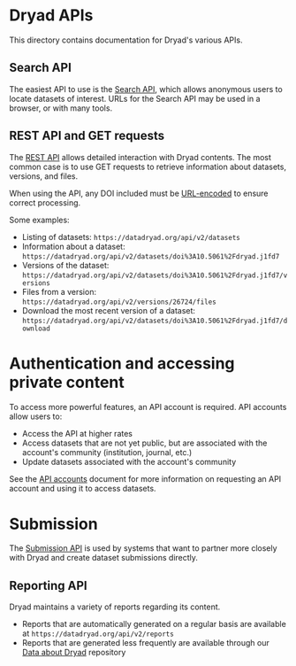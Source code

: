 Dryad APIs
============

This directory contains documentation for Dryad's various APIs.

Search API
---------------

The easiest API to use is the [Search API](search.md), which allows anonymous
users to locate datasets of interest. URLs for the Search API may be used in a
browser, or with many tools.

REST API and GET requests
-------------------------

The [REST API](https://datadryad.org/api/v2/docs/) allows detailed interaction
with Dryad contents. The most common case is to use GET requests to retrieve
information about datasets, versions, and files.

When using the API, any DOI included must be
[URL-encoded](https://www.w3schools.com/tags/ref_urlencode.ASP) to ensure correct processing.

Some examples:
- Listing of datasets: `https://datadryad.org/api/v2/datasets`
- Information about a dataset: `https://datadryad.org/api/v2/datasets/doi%3A10.5061%2Fdryad.j1fd7`
- Versions of the dataset: `https://datadryad.org/api/v2/datasets/doi%3A10.5061%2Fdryad.j1fd7/versions`
- Files from a version: `https://datadryad.org/api/v2/versions/26724/files`
- Download the most recent version of a dataset: `https://datadryad.org/api/v2/datasets/doi%3A10.5061%2Fdryad.j1fd7/download`

# Authentication and accessing private content

To access more powerful features, an API account is required. API accounts allow users to:
- Access the API at higher rates
- Access datasets that are not yet public, but are associated with the account's community (institution, journal, etc.)
- Update datasets associated with the account's community

See the [API accounts](api_accounts.md) document for more information on requesting an API account and using it to access datasets.

# Submission

The [Submission API](submission.md) is used by systems that want to partner
more closely with Dryad and create dataset submissions directly.


Reporting API
-------------

Dryad maintains a variety of reports regarding its content.

- Reports that are automatically generated on a regular basis are available at `https://datadryad.org/api/v2/reports`
- Reports that are generated less frequently are available through our [Data about Dryad](https://github.com/datadryad/dryad-data/) repository

